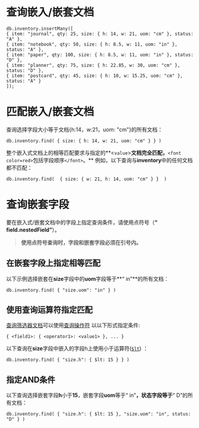 # 查询嵌入/嵌套文档

```
db.inventory.insertMany([
{ item: "journal", qty: 25, size: { h: 14, w: 21, uom: "cm" }, status: "A" },
{ item: "notebook", qty: 50, size: { h: 8.5, w: 11, uom: "in" }, status: "A" },
{ item: "paper", qty: 100, size: { h: 8.5, w: 11, uom: "in" }, status: "D" },
{ item: "planner", qty: 75, size: { h: 22.85, w: 30, uom: "cm" }, status: "D" },
{ item: "postcard", qty: 45, size: { h: 10, w: 15.25, uom: "cm" }, status: "A" }
]);
```

# **匹配嵌入/嵌套文档**

查询选择字段大小等于文档{h:14，w:21，uom: "cm"}的所有文档：

```
db.inventory.find( { size: { h: 14, w: 21, uom: "cm" } } )
```

整个嵌入式文档上的相等匹配要求与指定的**<`value`>**文档完全匹配，**`<font color=red>`包括字段顺序`</font>`。** 例如，以下查询与**inventory**中的任何文档都不匹配：

```
db.inventory.find(  { size: { w: 21, h: 14, uom: "cm" } }  )
```

# **查询嵌套字段**

要在嵌入式/嵌套文档中的字段上指定查询条件，请使用点符号（**“ field.nestedField”**）。

> **使用点符号查询时，字段和嵌套字段必须在引号内。**

## 在嵌套字段上指定相等匹配

以下示例选择嵌套在**size**字段中的**uom**字段等于**“ in”**的所有文档：

```
db.inventory.find( { "size.uom": "in" } )
```

## 使用查询运算符指定匹配

[查询筛选器文档](https://docs.mongodb.com/master/core/document/#document-query-filter)可以使用[查询操作符](https://docs.mongodb.com/master/reference/operator/query/#query-selectors) 以以下形式指定条件:

```
{ <field1>: { <operator1>: <value1> }, ... }
```

以下查询在**size**字段中嵌入的字段h上使用小于运算符([`$lt`](https://docs.mongodb.com/master/reference/operator/query/lt/#op._S_lt)) ：

```
db.inventory.find( { "size.h": { $lt: 15 } } )
```

## 指定AND条件

以下查询选择嵌套字段**h**小于**15**，嵌套字段**uom**等于“ in”**，状态字段等于**“ D”的所有文档：

```
db.inventory.find( { "size.h": { $lt: 15 }, "size.uom": "in", status: "D" } )
```
